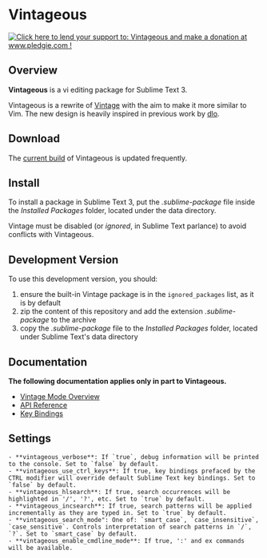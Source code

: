 Vintageous
==========

<a href='http://www.pledgie.com/campaigns/19122'><img alt='Click here to lend your support to: Vintageous and make a donation at www.pledgie.com !' src='http://www.pledgie.com/campaigns/19122.png?skin_name=chrome' border='0' /></a>


Overview
--------

**Vintageous** is a vi editing package for Sublime Text 3.

Vintageous is a rewrite of [Vintage](http://www.sublimetext.com/docs/2/vintage.html) with the aim to make
it more similar to Vim. The new design is heavily inspired in previous work by [dlo](https://github.com/dlo).


Download
--------

The [current build](https://bitbucket.org/guillermooo/vintageous/downloads/Vintageous.sublime-package) of Vintageous is updated frequently.


Install
-------

To install a package in Sublime Text 3, put the *.sublime-package* file inside
the *Installed Packages* folder, located under the data directory.

Vintage must be disabled (or *ignored*, in Sublime Text parlance) to avoid conflicts with Vintageous.


Development Version
-------------------

To use this development version, you should:

1. ensure the built-in Vintage package is in the ``ignored_packages`` list, as it is by default
2. zip the content of this repository and add the extension *.sublime-package* to the archive
3. copy the *.sublime-package* file to the *Installed Packages* folder, located under Sublime Text's data directory


Documentation
-------------

**The following documentation applies only in part to Vintageous.**

* [Vintage Mode Overview](http://www.sublimetext.com/docs/3/vintage.html)
* [API Reference](http://www.sublimetext.com/docs/3/api_reference.html)
* [Key Bindings](http://docs.sublimetext.info/en/latest/customization/key_bindings.html)


Settings
--------

	- **vintageous_verbose**: If `true`, debug information will be printed to the console. Set to `false` by default.
	- **vintageous_use_ctrl_keys**: If true, key bindings prefaced by the CTRL modifier will override default Sublime Text key bindings. Set to `false` by default.
	- **vintageous_hlsearch**: If true, search occurrences will be highlighted in '/', '?', etc. Set to `true` by default.
	- **vintageous_incsearch**: If true, search patterns will be applied incrementally as they are typed in. Set to `true` by default.
	- **vintageous_search_mode": One of: `smart_case`, `case_insensitive`, `case_sensitive`. Controls interpretation of search patterns in `/`, `?`. Set to `smart_case` by default.
	- **vintageous_enable_cmdline_mode**: If true, ':' and ex commands will be available.
